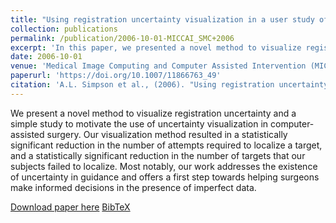 ```yaml
---
title: "Using registration uncertainty visualization in a user study of a simple surgical task"
collection: publications
permalink: /publication/2006-10-01-MICCAI_SMC+2006
excerpt: 'In this paper, we presented a novel method to visualize registration uncertainty and a simple study to motivate the use of uncertainty visualization in computer-assisted surgery.'
date: 2006-10-01
venue: 'Medical Image Computing and Computer Assisted Intervention (MICCAI)'
paperurl: 'https://doi.org/10.1007/11866763_49'
citation: 'A.L. Simpson et al., (2006). "Using registration uncertainty visualization in a user study of a simple surgical task"; in <i>Medical Image Computing and Computer Assisted Intervention -- MICCAI 2006</i>, LNCS 4191, pp. 397-404.'
---
```


We present a novel method to visualize registration uncertainty and a simple study to motivate the use of uncertainty visualization in computer-assisted surgery. Our visualization method resulted in a statistically significant reduction in the number of attempts required to localize a target, and a statistically significant reduction in the number of targets that our subjects failed to localize. Most notably, our work addresses the existence of uncertainty in guidance and offers a first step towards helping surgeons make informed decisions in the presence of imperfect data.

[Download paper here](https://doi.org/10.1007/11866763_49) [BibTeX](./../files/bibtex/SMC+2006.bib)